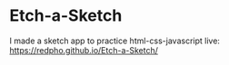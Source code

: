 # Etch-a-Sketch
I made a sketch app to practice html-css-javascript
live: https://redpho.github.io/Etch-a-Sketch/